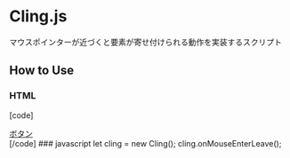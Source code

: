 # Cling.js
マウスポインターが近づくと要素が寄せ付けられる動作を実装するスクリプト

## How to Use
### HTML
[code]
<div class="js-cling">
  <a class="js-cling-target" href="#">ボタン</a>
</div>
[/code]
### javascript
let cling = new Cling();  
cling.onMouseEnterLeave();
